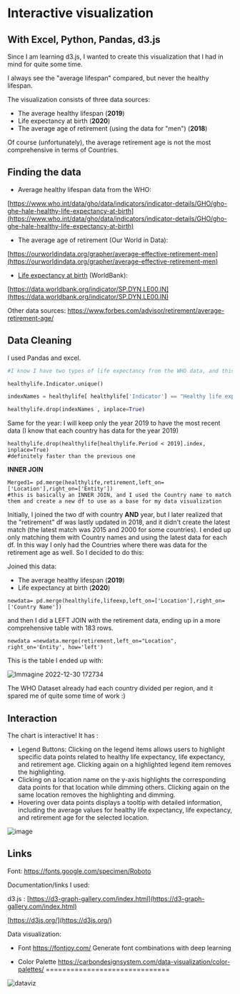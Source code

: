 # Interactive visualization


## With Excel, Python, Pandas, d3.js

Since I am learning d3.js, I wanted to create this visualization that I had in mind for quite some time.

I always see the "average lifespan" compared, but never the healthy lifespan.


The visualization consists of three data sources:

*   The average healthy lifespan (**2019**)
*   Life expectancy at birth (**2020**)
*   The average age of retirement (using the data for "men") (**2018**)

Of course (unfortunately), the average retirement age is not the most comprehensive in terms of Countries.

  

Finding the data
----------------

  

*   Average healthy lifespan data from the WHO:

[https://www.who.int/data/gho/data/indicators/indicator-details/GHO/gho-ghe-hale-healthy-life-expectancy-at-birth](https://www.who.int/data/gho/data/indicators/indicator-details/GHO/gho-ghe-hale-healthy-life-expectancy-at-birth)

*   The average age of retirement (Our World in Data):

[https://ourworldindata.org/grapher/average-effective-retirement-men](https://ourworldindata.org/grapher/average-effective-retirement-men)

*   [Life expectancy at birth](https://data.worldbank.org/indicator/SP.DYN.LE00.IN) (WorldBank):

[https://data.worldbank.org/indicator/SP.DYN.LE00.IN](https://data.worldbank.org/indicator/SP.DYN.LE00.IN)

Other data sources:
https://www.forbes.com/advisor/retirement/average-retirement-age/
###   

Data Cleaning
-------------

  

I used Pandas and excel.

```python
#I know I have two types of life expectancy from the WHO data, and this could cause a mess in my visualization! I'll drop the one "at age 60 years", since I want only the "healthy life expectancy from birth" 

healthylife.Indicator.unique() 

indexNames = healthylife[ healthylife['Indicator'] == "Healthy life expectancy (HALE) at age 60 (years)" ].index

healthylife.drop(indexNames , inplace=True)
```

Same for the year: I will keep only the year 2019 to have the most recent data (I know that each country has data for the year 2019)

  

```plain
healthylife.drop(healthylife[healthylife.Period < 2019].index, inplace=True) 
#definitely faster than the previous one 
```

**INNER JOIN**

```plain
Merged1= pd.merge(healthylife,retirement,left_on=['Location'],right_on=['Entity']) 
#this is basically an INNER JOIN, and I used the Country name to match them and create a new df to use as a base for my data visualization
```

Initially, I joined the two df with country **AND** year, but I later realized that the "retirement" df was lastly updated in 2018, and it didn't create the latest match (the latest match was 2015 and 2000 for some countries). I ended up only matching them with Country names and using the latest data for each df.
In this way I only had the Countries where there was data for the retirement age as well. So I decided to do this:

Joined this data:
*   The average healthy lifespan (**2019**)
*   Life expectancy at birth (**2020**)  

```plain
newdata= pd.merge(healthylife,lifeexp,left_on=['Location'],right_on=['Country Name']) 
```
and then I did a LEFT JOIN with the retirement data, ending up in a more comprehensive table with 183 rows.

```plain
newdata =newdata.merge(retirement,left_on="Location", right_on='Entity', how='left')
```

This is the table I ended up with:

![Immagine 2022-12-30 172734](https://user-images.githubusercontent.com/96819403/210091867-f3c2f6a2-eef2-4f0e-b15c-93985f3afecc.png)

The WHO Dataset already had each country divided per region, and it spared me of quite some time of work :) 

Interaction
-----
The chart is interactive! It has :
* Legend Buttons: Clicking on the legend items allows users to highlight specific data points related to healthy life expectancy, life expectancy, and retirement age. Clicking again on a highlighted legend item removes the highlighting.
* Clicking on a location name on the y-axis highlights the corresponding data points for that location while dimming others. Clicking again on the same location removes the highlighting and dimming.
* Hovering over data points displays a tooltip with detailed information, including the average values for healthy life expectancy, life expectancy, and retirement age for the selected location.
  
![image](https://github.com/karanxhagiulia/dataviz/assets/96819403/773615ac-c625-4f1f-984a-f86c61b99a31)


Links
-----

    
Font:
https://fonts.google.com/specimen/Roboto

Documentation/links I used:

d3.js :
[https://d3-graph-gallery.com/index.html](https://d3-graph-gallery.com/index.html)

[https://d3js.org/](https://d3js.org/)

Data visualization:

- Font 
https://fontjoy.com/ Generate font combinations with deep learning

- Color Palette 
https://carbondesignsystem.com/data-visualization/color-palettes/
==============================


![dataviz](https://github.com/karanxhagiulia/dataviz/assets/96819403/6d18235b-421b-454e-a00d-bd2b95877c82)


